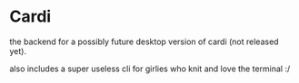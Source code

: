 # Cardi

the backend for a possibly future desktop version of cardi (not released yet).

also includes a super useless cli for girlies who knit and love the terminal :/
